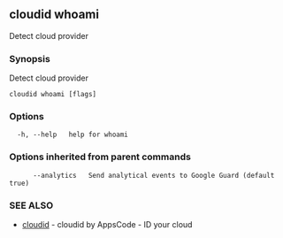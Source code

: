 ## cloudid whoami

Detect cloud provider

### Synopsis


Detect cloud provider

```
cloudid whoami [flags]
```

### Options

```
  -h, --help   help for whoami
```

### Options inherited from parent commands

```
      --analytics   Send analytical events to Google Guard (default true)
```

### SEE ALSO
* [cloudid](cloudid.md)	 - cloudid by AppsCode - ID your cloud

